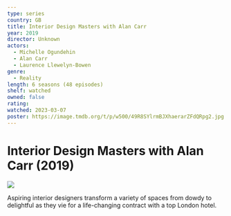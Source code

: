 ```yaml
---
type: series
country: GB
title: Interior Design Masters with Alan Carr
year: 2019
director: Unknown
actors:
  - Michelle Ogundehin
  - Alan Carr
  - Laurence Llewelyn-Bowen
genre:
  - Reality
length: 6 seasons (48 episodes)
shelf: watched
owned: false
rating:
watched: 2023-03-07
poster: https://image.tmdb.org/t/p/w500/49R8SYlrmBJXhaerarZFdQRpg2.jpg
---
```


# Interior Design Masters with Alan Carr (2019)

![](https://image.tmdb.org/t/p/w500/49R8SYlrmBJXhaerarZFdQRpg2.jpg)

Aspiring interior designers transform a variety of spaces from dowdy to delightful as they vie for a life-changing contract with a top London hotel.